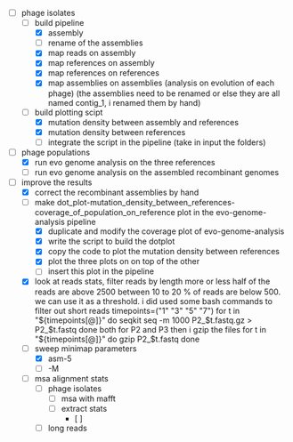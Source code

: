 - [ ] phage isolates
    - [ ] build pipeline
        - [x] assembly
        - [ ] rename of the assemblies
        - [x] map reads on assembly
        - [x] map references on assembly
        - [x] map references on references
        - [x] map assemblies on assemblies (analysis on evolution of each phage)
            (the assemblies need to be renamed or else they are all named contig_1, i renamed them by hand)
    - [ ] build plotting scipt
        - [x] mutation density between assembly and references
        - [x] mutation density between references
        - [ ] integrate the script in the pipeline (take in input the folders)
- [ ] phage populations
    - [x] run evo genome analysis on the three references
    - [ ] run evo genome analysis on the assembled recombinant genomes
- [ ] improve the results
    - [x] correct the recombinant assemblies by hand
    - [ ] make dot_plot-mutation_density_between_references-coverage_of_population_on_reference plot in the evo-genome-analysis pipeline
        - [x] duplicate and modify the coverage plot of evo-genome-analysis
        - [x] write the script to build the dotplot
        - [x] copy the code to plot the mutation density between references
        - [x] plot the three plots on on top of the other
        - [ ] insert this plot in the pipeline
    - [x] look at reads stats, filter reads by length
        more or less half of the reads are above 2500
        between 10 to 20 % of reads are below 500. we can use it as a threshold.
        i did used some bash commands to filter out short reads
        timepoints=("1" "3" "5" "7")
        for t in "${timepoints[@]}"
        do
        seqkit seq -m 1000 P2_$t.fastq.gz > P2_$t.fastq
        done
        both for P2 and P3
        then i gzip the files
        for t in "${timepoints[@]}"
        do
        gzip P2_$t.fastq
        done
    - [ ] sweep minimap parameters
        - [x] asm-5
        - [ ] -M
    - [ ] msa alignment stats
        - [ ] phage isolates
            - [ ] msa with mafft
            - [ ] extract stats
                - [ ]
        - [ ] long reads